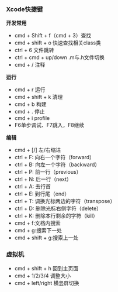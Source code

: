 ### Xcode快捷键

**开发常用**

- cmd + Shift + f（cmd + 3）查找
- cmd + shift + o 快速查找相关class类
- ctrl + 6 文件跳转
- ctrl + cmd + up/down .m与.h文件切换
- cmd + / 注释

**运行**

- cmd + r 运行
- cmd + shift + k 清理
- cmd + b 构建
- cmd + . 停止
- cmd + i profile
- F6单步调试、F7跳入，F8继续

**编辑**

- cmd + [/] 左/右缩进
- ctrl + F: 向右一个字符（forward）
- ctrl + B: 向左一个字符（backward）
- ctrl + P: 前一行（previous）
- ctrl + N: 后一行（next）
- ctrl + A: 去行首
- ctrl + E: 到行尾（end）
- ctrl + T: 调换光标两边的字符（transpose）
- ctrl + D: 删除光标右侧字符（delete）
- ctrl + K: 删除本行剩余的字符（kill）
- cmd + f:文档内搜索
- cmd + g:搜索下一处
- cmd + shift + g:搜索上一处

### 虚拟机

- cmd + shift + h 回到主页面
- cmd + 1/2/3/4 调整大小
- cmd + left/right 横竖屏切换
